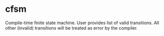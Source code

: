 cfsm
====

Compile-time finite state machine.
User provides list of valid transitions. All other (invalid) transitions will be treated as error by the
compiler.
